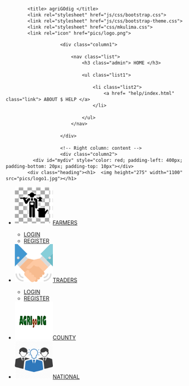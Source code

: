 ﻿<!DOCTYPE HTML>
<head>
<meta charset="utf-8">

			<title> agriGOdig </title>
			<link rel="stylesheet" href="js/css/bootstrap.css">
			<link rel="stylesheet" href="js/css/bootstrap-theme.css">
			<link rel="stylesheet" href="css/mkulima.css">
			<link rel="icon" href="pics/logo.png">
</head>


<body>
<div class="mkulima.css/container">

						<div class="column1">

							<nav class="list">
								<h3 class="admin"> HOME </h3>

								<ul class="list1">

									<li class="list2">
										<a href= "help/index.html" class="link"> ABOUT $ HELP </a>
									</li>

								</ul>
							</nav>

						</div>

						<!-- Right column: content -->
						<div class="column2">
              <div id="mydiv" style="color: red; padding-left: 400px; padding-bottom: 20px; padding-top: 10px"></div>
			<div class="heading"><h1>  <img height="275" width="1100" src="pics/logo1.jpg"></h1>
</div>
<div class="container">
	<nav id="navigationBar">
	<ul>
	<li><a class="btn link badge" href="login.php"><img class="img-circle" height="100" width="100" src="pics/farmer1.jpg"><img>FARMERS</a></li>
	<ul>
	<li><a class="link" href="login.php">LOGIN</a></li>
	<li><a class="link btn-toolbar" href="reg.php">REGISTER</a></li>
	</ul>
	<li><a class="link badge button" href="midmen/index.php"><img class="img-circle" height="100" width="100" src="pics/handshake.png"><img>TRADERS</a></li>
	<ul>
	<li><a class="link btn-toolbar" href="midmen/index.php">LOGIN</a></li>
	<li><a class="link btn-toolbar" href="midmen/reg.php">REGISTER</a></li>
	</ul>
	<li><a class="link badge" href="county_admin/index.php"><img class="img-circle" height="100" width="100" src="pics/logo1.jpg"><img>COUNTY</a></li>
	<li><a class="link badge" href="national_admin/index.php"><img class="img-circle" height="100" width="100" src="pics/bs.png"><img>NATIONAL</a></li>
	</ul>
	</nav>
</div>
</div>
</div> <!-- container -->

</body>
</html>
